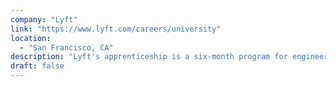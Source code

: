 ```yaml
---
company: "Lyft"
link: "https://www.lyft.com/careers/university"
location:
  - "San Francisco, CA"
description: "Lyft's apprenticeship is a six-month program for engineers with non-traditional technical backgrounds to gain industry experiencing working closely with mentors to gain experience working in large production systems at scale"
draft: false
---
```

